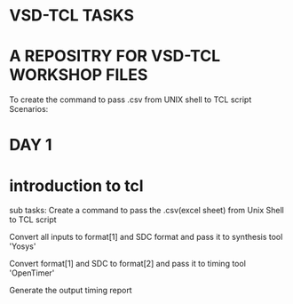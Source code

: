 # VSD-TCL TASKS
#  A REPOSITRY FOR VSD-TCL WORKSHOP FILES
To create the command to pass .csv from UNIX shell to TCL script Scenarios: 

# DAY 1
# introduction to tcl 
sub tasks:
 Create a command to pass the .csv(excel sheet) from Unix Shell to TCL script
 
  Convert all inputs to format[1] and SDC format and pass it to synthesis tool 'Yosys'
 
  Convert format[1] and SDC to format[2] and pass it to timing tool 'OpenTimer'
  
  Generate the output timing report
